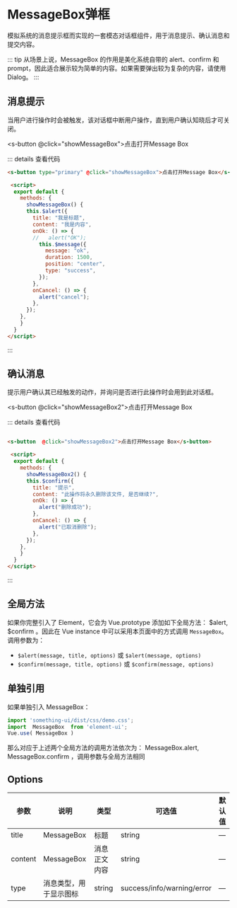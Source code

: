# MessageBox弹框

模拟系统的消息提示框而实现的一套模态对话框组件，用于消息提示、确认消息和提交内容。

::: tip
从场景上说，MessageBox 的作用是美化系统自带的 alert、confirm 和 prompt，因此适合展示较为简单的内容。如果需要弹出较为复杂的内容，请使用 Dialog。
:::

## 消息提示

当用户进行操作时会被触发，该对话框中断用户操作，直到用户确认知晓后才可关闭。

 <s-button  @click="showMessageBox">点击打开Message Box</s-button>

 <script>
  export default {
    methods: {
      showMessageBox() {
      this.$alert({
        title: "我是标题",
        content: "我是内容",
        onOk: () => {
        //   alert("OK");
          this.$message({
            message: "ok",
            duration: 1500,
            position: "center",
            type: "success",
          });
        },
        onCancel: () => {
          alert("cancel");
        },
      });
    },
    }
  }
</script>

::: details 查看代码
```html
<s-button type="primary" @click="showMessageBox">点击打开Message Box</s-button>

 <script>
  export default {
    methods: {
      showMessageBox() {
      this.$alert({
        title: "我是标题",
        content: "我是内容",
        onOk: () => {
        //   alert("OK");
          this.$message({
            message: "ok",
            duration: 1500,
            position: "center",
            type: "success",
          });
        },
        onCancel: () => {
          alert("cancel");
        },
      });
    },
    }
  }
</script>
```
:::


## 确认消息

提示用户确认其已经触发的动作，并询问是否进行此操作时会用到此对话框。


<s-button  @click="showMessageBox2">点击打开Message Box</s-button>

 <script>
  export default {
    methods: {
        showMessageBox() {
      this.$alert({
        title: "我是标题",
        content: "我是内容",
        onOk: () => {
        //   alert("OK");
          this.$message({
            message: "ok",
            duration: 1500,
            position: "center",
            type: "success",
          });
        },
        onCancel: () => {
          alert("cancel");
        },
      });
    },
      showMessageBox2() {
      this.$confirm({
        title: "提示",
        content: "此操作将永久删除该文件, 是否继续?",
        onOk: () => {
          alert("删除成功");
        //   this.$message({
        //     message: "ok",
        //     duration: 1500,
        //     position: "center",
        //     type: "success",
        //   });
        },
        onCancel: () => {
          alert("已取消删除");
        },
      });
    },
    }
  }
</script>

::: details 查看代码
```html

<s-button  @click="showMessageBox2">点击打开Message Box</s-button>

 <script>
  export default {
    methods: {
      showMessageBox2() {
      this.$confirm({
        title: "提示",
        content: "此操作将永久删除该文件, 是否继续?",
        onOk: () => {
          alert("删除成功");
        },
        onCancel: () => {
          alert("已取消删除");
        },
      });
    },
    }
  }
</script>

```
:::

## 全局方法

如果你完整引入了 Element，它会为 Vue.prototype 添加如下全局方法： $alert, $confirm 。因此在 Vue instance 中可以采用本页面中的方式调用 `MessageBox`。调用参数为：

- `$alert(message, title, options)` 或 `$alert(message, options)`
- `$confirm(message, title, options)` 或 `$confirm(message, options)`

## 单独引用

如果单独引入 MessageBox：

```js
import 'something-ui/dist/css/demo.css';
import  MessageBox  from 'element-ui';
Vue.use( MessageBox )
```

那么对应于上述两个全局方法的调用方法依次为： MessageBox.alert, MessageBox.confirm ，调用参数与全局方法相同

## Options
 
参数 |	说明 |	类型 |	可选值 |	默认值
--- | --- | --- | --- | ---
title |	MessageBox | 标题 |	string | 	— |	—
content |	MessageBox | 消息正文内容 |	string |	— |	—
type |	消息类型，用于显示图标 |	string |	success/info/warning/error |	—




